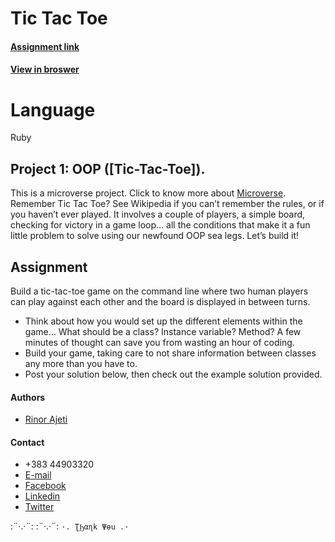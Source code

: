 # Tic Tac Toe

#### [Assignment link](https://www.theodinproject.com/courses/ruby-programming/lessons/oop)

#### [View in broswer](https://r4ajeti.github.io/Tic-Tac-Toe/)

# Language

Ruby

## Project 1: OOP ([Tic-Tac-Toe]).

This is a microverse project. Click to know more about [Microverse](https://www.microverse.org/).
Remember Tic Tac Toe? See Wikipedia if you can’t remember the rules, or if you haven’t ever played. It involves a couple of players, a simple board, checking for victory in a game loop… all the conditions that make it a fun little problem to solve using our newfound OOP sea legs. Let’s build it! 

## Assignment

Build a tic-tac-toe game on the command line where two human players can play against each other and the board is displayed in between turns.
* Think about how you would set up the different elements within the game… What should be a class? Instance variable? Method? A few minutes of thought can save you from wasting an hour of coding.
* Build your game, taking care to not share information between classes any more than you have to.
* Post your solution below, then check out the example solution provided.


#### Authors
* [Rinor Ajeti](https://github.com/R4Ajeti)

#### Contact
* +383 44903320
* [E-mail](mailto:r4ajeti@gmail.com)
* [Facebook](https://www.facebook.com/r4ajeti)
* [Linkedin](https://www.linkedin.com/in/rinor-ajeti-79b6a8162)
* [Twitter](https://twitter.com/r4ajeti)

:¨·.·¨:   :¨·.·¨:
`·. ƮϦαɳk Ψөu .·`
